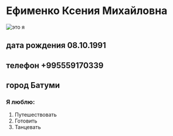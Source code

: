 # Ефименко Ксения Михайловна

![это я][def]

## дата рождения 08.10.1991
## телефон +995559170339
## город Батуми


### Я люблю:
1. Путешествовать
2. Готовить
3. Танцевать


[def]: [C:\Users\trans\OneDrive\Desktop](https://vk.com/kononovakseniya?z=photo42216393_457244854%2Fphotos42216393)